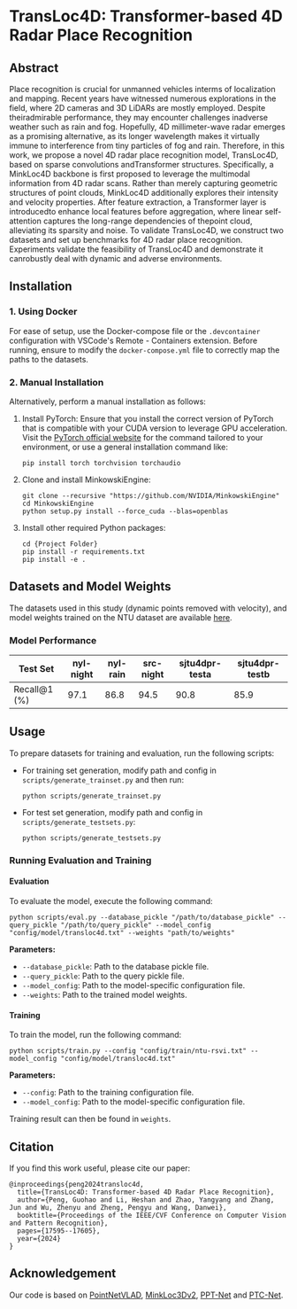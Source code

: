 # TransLoc4D: Transformer-based 4D Radar Place Recognition

## Abstract
Place recognition is crucial for unmanned vehicles interms of localization and mapping. Recent years have witnessed numerous explorations in the field, where 2D cameras and 3D LiDARs are mostly employed. Despite theiradmirable performance, they may encounter challenges inadverse weather such as rain and fog. Hopefully, 4D millimeter-wave radar emerges as a promising alternative, as its longer wavelength makes it virtually immune to interference from tiny particles of fog and rain. Therefore, in this work, we propose a novel 4D radar place recognition model, TransLoc4D, based on sparse convolutions andTransformer structures. Specifically, a MinkLoc4D backbone is first proposed to leverage the multimodal information from 4D radar scans. Rather than merely capturing geometric structures of point clouds, MinkLoc4D additionally explores their intensity and velocity properties. After feature extraction, a Transformer layer is introducedto enhance local features before aggregation, where linear self-attention captures the long-range dependencies of thepoint cloud, alleviating its sparsity and noise. To validate TransLoc4D, we construct two datasets and set up benchmarks for 4D radar place recognition. Experiments validate the feasibility of TransLoc4D and demonstrate it canrobustly deal with dynamic and adverse environments.

## Installation
### 1. Using Docker
For ease of setup, use the Docker-compose file or the `.devcontainer` configuration with VSCode's Remote - Containers extension. Before running, ensure to modify the `docker-compose.yml` file to correctly map the paths to the datasets.

### 2. Manual Installation
Alternatively, perform a manual installation as follows:
1. Install PyTorch:
   Ensure that you install the correct version of PyTorch that is compatible with your CUDA version to leverage GPU acceleration. Visit the [PyTorch official website](https://pytorch.org/get-started/locally/) for the command tailored to your environment, or use a general installation command like:
   ```
   pip install torch torchvision torchaudio
   ```
   
2. Clone and install MinkowskiEngine:
   ```
   git clone --recursive "https://github.com/NVIDIA/MinkowskiEngine"
   cd MinkowskiEngine
   python setup.py install --force_cuda --blas=openblas
   ```

3. Install other required Python packages:
   ```
   cd {Project Folder}
   pip install -r requirements.txt
   pip install -e .
   ```

## Datasets and Model Weights
The datasets used in this study (dynamic points removed with velocity), and model weights trained on the NTU dataset are available [here]().

### Model Performance

| Test Set     | nyl-night | nyl-rain | src-night | sjtu4dpr-testa | sjtu4dpr-testb |
| ------------ | --------- | -------- | --------- | -------------- | -------------- |
| Recall@1 (%) | 97.1      | 86.8     | 94.5      | 90.8           | 85.9           |



## Usage
To prepare datasets for training and evaluation, run the following scripts:
- For training set generation, modify path and config in `scripts/generate_trainset.py` and then run: 
  ```
  python scripts/generate_trainset.py
  ```
- For test set generation, modify path and config in `scripts/generate_testsets.py`:
  ```
  python scripts/generate_testsets.py
  ```

### Running Evaluation and Training
#### Evaluation
To evaluate the model, execute the following command:
```
python scripts/eval.py --database_pickle "/path/to/database_pickle" --query_pickle "/path/to/query_pickle" --model_config "config/model/transloc4d.txt" --weights "path/to/weights"
```
**Parameters:**
- `--database_pickle`: Path to the database pickle file.
- `--query_pickle`: Path to the query pickle file.
- `--model_config`: Path to the model-specific configuration file.
- `--weights`: Path to the trained model weights.

#### Training
To train the model, run the following command:
```
python scripts/train.py --config "config/train/ntu-rsvi.txt" --model_config "config/model/transloc4d.txt"
```
**Parameters:**
- `--config`: Path to the training configuration file.
- `--model_config`: Path to the model-specific configuration file.

Training result can then be found in `weights`.

## Citation
If you find this work useful, please cite our paper:
```
@inproceedings{peng2024transloc4d,
  title={TransLoc4D: Transformer-based 4D Radar Place Recognition},
  author={Peng, Guohao and Li, Heshan and Zhao, Yangyang and Zhang, Jun and Wu, Zhenyu and Zheng, Pengyu and Wang, Danwei},
  booktitle={Proceedings of the IEEE/CVF Conference on Computer Vision and Pattern Recognition},
  pages={17595--17605},
  year={2024}
}
```
## 
## Acknowledgement

Our code is based on [PointNetVLAD](https://github.com/mikacuy/pointnetvlad), [MinkLoc3Dv2](https://github.com/jac99/MinkLoc3Dv2), [PPT-Net](https://github.com/fpthink/PPT-Net) and [PTC-Net](https://github.com/LeegoChen/PTC-Net).
